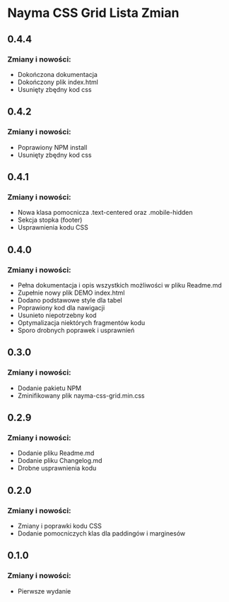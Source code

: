 # Nayma CSS Grid Lista Zmian

## 0.4.4

### Zmiany i nowości:

* Dokończona dokumentacja
* Dokończony plik index.html
* Usunięty zbędny kod css

## 0.4.2

### Zmiany i nowości:

* Poprawiony NPM install
* Usunięty zbędny kod css

## 0.4.1

### Zmiany i nowości:

* Nowa klasa pomocnicza .text-centered oraz .mobile-hidden
* Sekcja stopka (footer)
* Usprawnienia kodu CSS

## 0.4.0

### Zmiany i nowości:

* Pełna dokumentacja i opis wszystkich możliwości w pliku Readme.md
* Zupełnie nowy plik DEMO index.html
* Dodano podstawowe style dla tabel
* Poprawiony kod dla nawigacji
* Usunieto niepotrzebny kod
* Optymalizacja niektórych fragmentów kodu
* Sporo drobnych poprawek i usprawnień

## 0.3.0

### Zmiany i nowości:

* Dodanie pakietu NPM
* Zminifikowany plik nayma-css-grid.min.css

## 0.2.9

### Zmiany i nowości:

* Dodanie pliku Readme.md
* Dodanie pliku Changelog.md
* Drobne usprawnienia kodu

## 0.2.0

### Zmiany i nowości:

* Zmiany i poprawki kodu CSS
* Dodanie pomocniczych klas dla paddingów i marginesów

## 0.1.0

### Zmiany i nowości:

* Pierwsze wydanie
